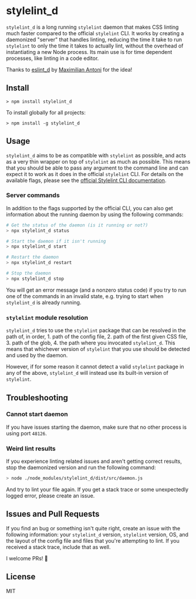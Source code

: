 # stylelint_d

`stylelint_d` is a long running `stylelint` daemon that makes CSS linting much faster compared to the official `stylelint` CLI. It works by creating a daemonized "server" that handles linting, reducing the time it take to run `stylelint` to only the time it takes to actually lint, without the overhead of instantiating a new Node process. Its main use is for time dependent processes, like linting in a code editor.

Thanks to [eslint_d](https://github.com/mantoni/eslint_d.js) by [Maximilian Antoni](https://github.com/mantoni) for the idea!

## Install

```
> npm install stylelint_d
```

To install globally for all projects:

```
> npm install -g stylelint_d
```

## Usage

`stylelint_d` aims to be as compatible with `stylelint` as possible, and acts as a very thin wrapper on top of `stylelint` as much as possible. This means that you should be able to pass any argument to the command line and can expect it to work as it does in the official `stylelint` CLI. For details on the available flags, please see the [official Stylelint CLI documentation](https://stylelint.io/user-guide/usage/cli).

### Server commands

In addition to the flags supported by the official CLI, you can also get information about the running daemon by using the following commands:

```bash
# Get the status of the daemon (is it running or not?)
> npx stylelint_d status

# Start the daemon if it isn't running
> npx stylelint_d start

# Restart the daemon
> npx stylelint_d restart

# Stop the daemon
> npx stylelint_d stop
```

You will get an error message (and a nonzero status code) if you try to run one of the commands in an invalid state, e.g. trying to start when `stylelint_d` is already running.

### `stylelint` module resolution

`stylelint_d` tries to use the `stylelint` package that can be resolved in the path of, in order, 1. path of the config file, 2. path of the first given CSS file, 3. path of the glob, 4. the path where you invocated `stylelint_d`. This means that whichever version of `stylelint` that you use should be detected and used by the daemon.

However, if for some reason it cannot detect a valid `stylelint` package in any of the above, `stylelint_d` will instead use its built-in version of `stylelint`.

## Troubleshooting

### Cannot start daemon

If you have issues starting the daemon, make sure that no other process is using port `48126`.

### Weird lint results

If you experience linting related issues and aren't getting correct results, stop the daemonized version and run the following command:

```bash
> node ./node_modules/stylelint_d/dist/src/daemon.js
```

And try to lint your file again. If you get a stack trace or some unexpectedly logged error, please create an issue.

## Issues and Pull Requests

If you find an bug or something isn't quite right, create an issue with the following information: your `stylelint_d` version, `stylelint` version, OS, and the layout of the config file and files that you're attempting to lint. If you received a stack trace, include that as well.

I welcome PRs! 🙂

## License

MIT
